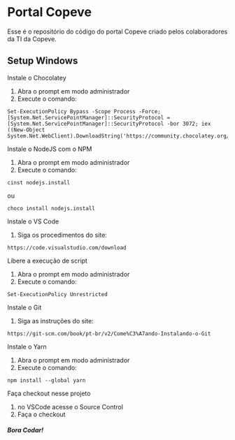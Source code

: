 # Portal Copeve

Esse é o repositório do código do portal Copeve criado pelos colaboradores da TI da Copeve.

## Setup Windows

Instale o Chocolatey

1) Abra o prompt em modo administrador
2) Execute o comando:
```batch
Set-ExecutionPolicy Bypass -Scope Process -Force; [System.Net.ServicePointManager]::SecurityProtocol = [System.Net.ServicePointManager]::SecurityProtocol -bor 3072; iex ((New-Object System.Net.WebClient).DownloadString('https://community.chocolatey.org/install.ps1'))
```

Instale o NodeJS com o NPM

1) Abra o prompt em modo administrador
2) Execute o comando:
```batch
cinst nodejs.install
```
ou
```batch
choco install nodejs.install
```

Instale o VS Code

1) Siga os procedimentos do site:
```
https://code.visualstudio.com/download
```

Libere a execução de script

1) Abra o prompt em modo administrador
2) Execute o comando:
```batch
Set-ExecutionPolicy Unrestricted
```

Instale o Git

 1) Siga as instruções do site:
 ```batch
 https://git-scm.com/book/pt-br/v2/Come%C3%A7ando-Instalando-o-Git
 ```

Instale o Yarn

1) Abra o prompt em modo administrador
2) Execute o comando:
```batch
npm install --global yarn
```

Faça checkout nesse projeto

 1) no VSCode acesse o Source Control
 2) Faça o checkout

##### Bora Codar!
